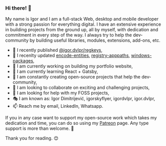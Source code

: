 ### Hi there! 👋

My name is Igor and I am a full-stack Web, desktop and mobile developer with a strong passion for everything digital.
I have an extensive experience in building projects from the ground up, all by myself, with dedication and commitment in every step of the way.
I always try to help the dev-community by building useful libraries, modules, extensions, add-ons, etc.

- 📢 I recently published [@igor.dvlpr/regkeys](https://www.npmjs.com/package/@igor.dvlpr/regkeys),
- 👀 I recenlty updated [encode-entities](https://www.npmjs.com/package/encode-entities), [registry-apppaths](https://www.npmjs.com/package/registry-apppaths), [windows-packages](https://www.npmjs.com/package/windows-packages),
- 🔭 I am currently working on building my portfolio website,
- 🌱 I am currently learning React + Gatsby,
- 🎁 I am constantly creating open-source projects that help the dev-community,
- 👯 I am looking to collaborate on exciting and challenging projects,
- 🤝 I am looking for help with my FOSS projects,
- 🎭 I am known as: Igor Dimitrijević, igorskyflyer, igordvlpr, igor.dvlpr,
- 📫 Reach me by email, LinkedIn, Whatsapp.

If you in any case want to support my open-source work which takes my dedication and time, you can do so using my [Patreon](https://patreon.com/igor_dvlpr) page.
Any type support is more than welcome. 🙂

Thank you for reading. 😊
